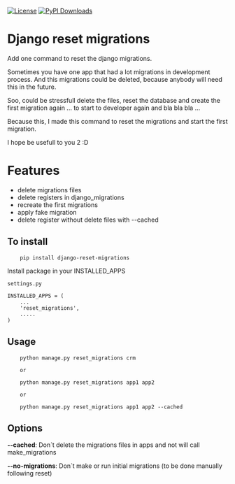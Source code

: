 [![License](http://img.shields.io/:license-apache-blue.svg?style=flat-square)](http://www.apache.org/licenses/LICENSE-2.0.html)
[![PyPI Downloads](http://img.shields.io/pypi/dm/django-reset-migrations.svg)](https://pypi.python.org/pypi/django-reset-migrations)


# Django reset migrations

Add one command to reset the django migrations.

Sometimes you have one app that had a lot migrations in development process.
And this migrations could be deleted, because anybody will need this in the future.

Soo, could be stressfull delete the files, reset the database and create the first
migration again ... to start to developer again and bla bla bla ...

Because this, I made this command to reset the migrations and start the first migration.

I hope be usefull to you 2 :D

# Features

* delete migrations files
* delete registers in django_migrations
* recreate the first migrations
* apply fake migration
* delete register without delete files with --cached


## To install

```
    pip install django-reset-migrations
```

Install package in your INSTALLED_APPS


```
settings.py

INSTALLED_APPS = (
    ...
    'reset_migrations',
    .....
)
```

## Usage


```
    python manage.py reset_migrations crm

    or

    python manage.py reset_migrations app1 app2

    or

    python manage.py reset_migrations app1 app2 --cached
```


## Options

**--cached**:  Don´t delete the migrations files in apps and not will call make_migrations

**--no-migrations**:  Don´t make or run initial migrations (to be done manually following reset)

